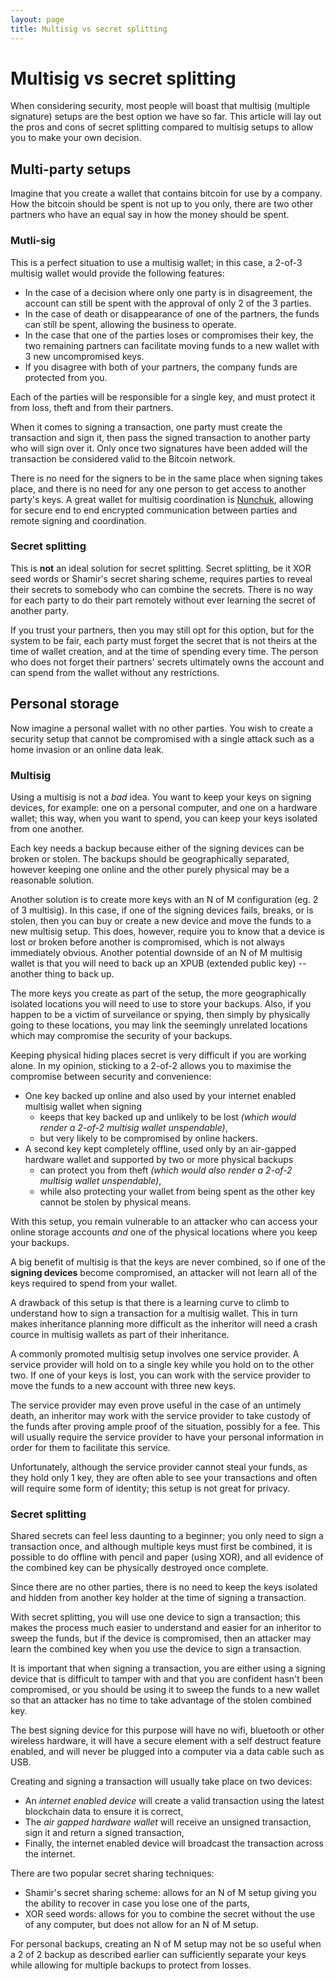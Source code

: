 ```yaml
---
layout: page
title: Multisig vs secret splitting
---
```


# Multisig vs secret splitting

When considering security, most people will boast that multisig (multiple signature) setups are the best option we have so far. This article will lay out the pros and cons of secret splitting compared to multisig setups to allow you to make your own decision.

## Multi-party setups

Imagine that you create a wallet that contains bitcoin for use by a company. How the bitcoin should be spent is not up to you only, there are two other partners who have an equal say in how the money should be spent.

### Mutli-sig
This is a perfect situation to use a multisig wallet; in this case, a 2-of-3 multisig wallet would provide the following features:

- In the case of a decision where only one party is in disagreement, the account can still be spent with the approval of only 2 of the 3 parties.
- In the case of death or disappearance of one of the partners, the funds can still be spent, allowing the business to operate.
- In the case that one of the parties loses or compromises their key, the two remaining partners can facilitate moving funds to a new wallet with 3 new uncompromised keys.
- If you disagree with both of your partners, the company funds are protected from you.

Each of the parties will be responsible for a single key, and must protect it from loss, theft and from their partners.

When it comes to signing a transaction, one party must create the transaction and sign it, then pass the signed transaction to another party who will sign over it. Only once two signatures have been added will the transaction be considered valid to the Bitcoin network.

There is no need for the signers to be in the same place when signing takes place, and there is no need for any one person to get access to another party's keys. A great wallet for multisig coordination is [Nunchuk](https://nunchuk.io/), allowing for secure end to end encrypted communication between parties and remote signing and coordination.

### Secret splitting
This is **not** an ideal solution for secret splitting. Secret splitting, be it XOR seed words or Shamir's secret sharing scheme, requires parties to reveal their secrets to somebody who can combine the secrets. There is no way for each party to do their part remotely without ever learning the secret of another party.

If you trust your partners, then you may still opt for this option, but for the system to be fair, each party must forget the secret that is not theirs at the time of wallet creation, and at the time of spending every time. The person who does not forget their partners' secrets ultimately owns the account and can spend from the wallet without any restrictions.


## Personal storage

Now imagine a personal wallet with no other parties. You wish to create a security setup that cannot be compromised with a single attack such as a home invasion or an online data leak.

### Multisig

Using a multisig is not a _bad_ idea. You want to keep your keys on signing devices, for example: one on a personal computer, and one on a hardware wallet; this way, when you want to spend, you can keep your keys isolated from one another.

Each key needs a backup because either of the signing devices can be broken or stolen. The backups should be geographically separated, however keeping one online and the other purely physical may be a reasonable solution.

Another solution is to create more keys with an N of M configuration (eg. 2 of 3 multisig). In this case, if one of the signing devices fails, breaks, or is stolen, then you can buy or create a new device and move the funds to a new multisig setup. This does, however, require you to know that a device is lost or broken before another is compromised, which is not always immediately obvious. Another potential downside of an N of M multisig wallet is that you will need to back up an XPUB (extended public key) -- another thing to back up.

The more keys you create as part of the setup, the more geographically isolated locations you will need to use to store your backups. Also, if you happen to be a victim of surveilance or spying, then simply by physically going to these locations, you may link the seemingly unrelated locations which may compromise the security of your backups.

Keeping physical hiding places secret is very difficult if you are working alone. In my opinion, sticking to a 2-of-2 allows you to maximise the compromise between security and convenience: 

- One key backed up online and also used by your internet enabled multisig wallet when signing
  - keeps that key backed up and unlikely to be lost _(which would render a 2-of-2 multisig wallet unspendable)_, 
  - but very likely to be compromised by online hackers.
- A second key kept completely offline, used only by an air-gapped hardware wallet and supported by two or more physical backups 
  - can protect you from theft _(which would also render a 2-of-2 multisig wallet unspendable)_,
  - while also protecting your wallet from being spent as the other key cannot be stolen by physical means.

With this setup, you remain vulnerable to an attacker who can access your online storage accounts _and_ one of the physical locations where you keep your backups.

A big benefit of multisig is that the keys are never combined, so if one of the **signing devices** become compromised, an attacker will not learn all of the keys required to spend from your wallet.

A drawback of this setup is that there is a learning curve to climb to understand how to sign a transaction for a multisig wallet. This in turn makes inheritance planning more difficult as the inheritor will need a crash cource in multisig wallets as part of their inheritance.

A commonly promoted multisig setup involves one service provider. A service provider will hold on to a single key while you hold on to the other two. If one of your keys is lost, you can work with the service provider to move the funds to a new account with three new keys. 

The service provider may even prove useful in the case of an untimely death, an inheritor may work with the service provider to take custody of the funds after proving ample proof of the situation, possibly for a fee. This will usually require the service provider to have your personal information in order for them to facilitate this service.

Unfortunately, although the service provider cannot steal your funds, as they hold only 1 key, they are often able to see your transactions and often will require some form of identity; this setup is not great for privacy.

### Secret splitting

Shared secrets can feel less daunting to a beginner; you only need to sign a transaction once, and although multiple keys must first be combined, it is possible to do offline with pencil and paper (using XOR), and all evidence of the combined key can be physically destroyed once complete.

Since there are no other parties, there is no need to keep the keys isolated and hidden from another key holder at the time of signing a transaction.

With secret splitting, you will use one device to sign a transaction; this makes the process much easier to understand and easier for an inheritor to sweep the funds, but if the device is compromised, then an attacker may learn the combined key when you use the device to sign a transaction.

It is important that when signing a transaction, you are either using a signing device that is difficult to tamper with and that you are confident hasn't been compromised, or you should be using it to sweep the funds to a new wallet so that an attacker has no time to take advantage of the stolen combined key.

The best signing device for this purpose will have no wifi, bluetooth or other wireless hardware, it will have a secure element with a self destruct feature enabled, and will never be plugged into a computer via a data cable such as USB.

Creating and signing a transaction will usually take place on two devices:

- An _internet enabled device_ will create a valid transaction using the latest blockchain data to ensure it is correct,
- The _air gapped hardware wallet_ will receive an unsigned transaction, sign it and return a signed transaction,
- Finally, the internet enabled device will broadcast the transaction across the internet.

There are two popular secret sharing techniques:

- Shamir's secret sharing scheme: allows for an N of M setup giving you the ability to recover in case you lose one of the parts,
- XOR seed words: allows for you to combine the secret without the use of any computer, but does not allow for an N of M setup.

For personal backups, creating an N of M setup may not be so useful when a 2 of 2 backup as described earlier can sufficiently separate your keys while allowing for multiple backups to protect from losses.

